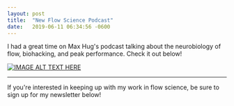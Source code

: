 ```yaml
---
layout: post
title:  "New Flow Science Podcast"
date:   2019-06-11 06:34:56 -0600
---
```


I had a great time on Max Hug's podcast talking about the neurobiology of flow, biohacking, and peak performance.  Check it out below!

[![IMAGE ALT TEXT HERE](https://img.youtube.com/vi/OEzInHBhFAc/0.jpg)](https://www.youtube.com/watch?v=OEzInHBhFAc)


--------

If you're interested in keeping up with my work in flow science, be sure to sign up for my newsletter below!
